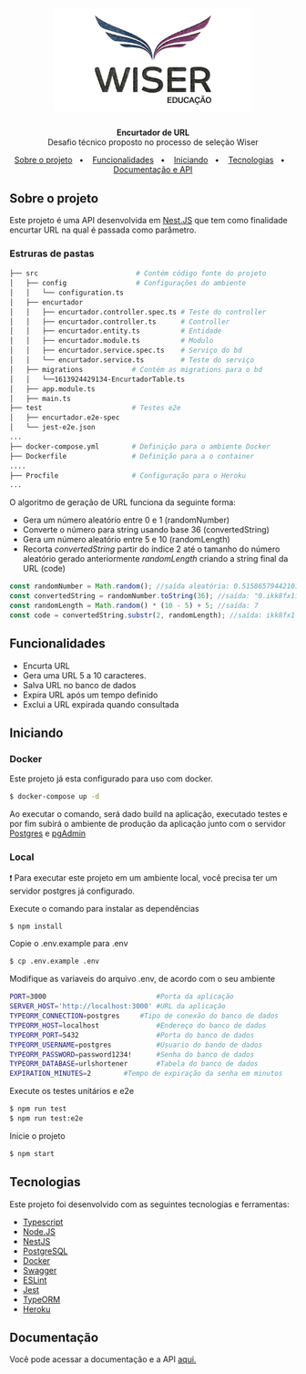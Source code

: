 <h1 align="center">
    <img alt="Wiser" src=".github/logo.png" width="350px" />
</h1>

<p align="center">
<b>Encurtador de URL</b><br/>
Desafio técnico proposto no processo de seleção Wiser
</p>

<p align="center">
  <a href="#sobre-o-projeto">Sobre o projeto</a>&nbsp;&nbsp;&nbsp;&#149;&nbsp;&nbsp;&nbsp;
  <a href="#funcionalidades">Funcionalidades</a>&nbsp;&nbsp;&nbsp;&#149;&nbsp;&nbsp;&nbsp;
  <a href="#iniciando">Iniciando</a>&nbsp;&nbsp;&nbsp;&#149;&nbsp;&nbsp;&nbsp;
  <a href="#tecnologias">Tecnologias</a>&nbsp;&nbsp;&nbsp;&#149;&nbsp;&nbsp;&nbsp;
  <a href="#documentação">Documentação e API</a>
</p>

## Sobre o projeto

Este projeto é uma API desenvolvida em [Nest.JS](https://nestjs.com) que tem como finalidade encurtar URL na qual é passada como parâmetro.

### Estruras de pastas

```bash
├── src                        # Contém código fonte do projeto
│   ├── config                 # Configurações do ambiente
│   │   └── configuration.ts
│   ├── encurtador
│   │   ├── encurtador.controller.spec.ts # Teste do controller
│   │   ├── encurtador.controller.ts      # Controller
│   │   ├── encurtador.entity.ts          # Entidade
│   │   ├── encurtador.module.ts          # Modulo
│   │   ├── encurtador.service.spec.ts    # Serviço do bd
│   │   └── encurtador.service.ts         # Teste do serviço
│   ├── migrations            # Contém as migrations para o bd
│   │   └──1613924429134-EncurtadorTable.ts
│   ├── app.module.ts
│   ├── main.ts
├── test                      # Testes e2e
│   ├── encurtador.e2e-spec
│   └── jest-e2e.json
...
├── docker-compose.yml        # Definição para o ambiente Docker
├── Dockerfile                # Definição para a o container
....
├── Procfile                  # Configuração para o Heroku
...
```

O algoritmo de geração de URL funciona da seguinte forma:

- Gera um número aleatório entre 0 e 1 (randomNumber)
- Converte o número para string usando base 36 (convertedString)
- Gera um número aleatório entre 5 e 10 (randomLength)
- Recorta _convertedString_ partir do índice 2 até o tamanho do número aleatório gerado anteriormente _randomLength_ criando a string final da URL (code)

```typescript
const randomNumber = Math.random(); //saída aleatória: 0.5158657944210119
const convertedString = randomNumber.toString(36); //saída: "0.ikk8fx1irz"
const randomLength = Math.random() * (10 - 5) + 5; //saída: 7
const code = convertedString.substr(2, randomLength); //saída: ikk8fx1
```

## Funcionalidades

- Encurta URL
- Gera uma URL 5 a 10 caracteres.
- Salva URL no banco de dados
- Expira URL após um tempo definido
- Exclui a URL expirada quando consultada

## Iniciando

### Docker

Este projeto já esta configurado para uso com docker.

```bash
$ docker-compose up -d
```

Ao executar o comando, será dado build na aplicação, executado testes e por fim subirá o ambiente de produção da aplicação junto com o servidor [Postgres](https://www.postgresql.org/) e [pgAdmin](https://www.pgadmin.org/)

### Local

:exclamation: Para executar este projeto em um ambiente local, você precisa ter um servidor postgres já configurado.

Execute o comando para instalar as dependências

```bash
$ npm install
```

Copie o .env.example para .env

```bash
$ cp .env.example .env
```

Modifique as variaveis do arquivo .env, de acordo com o seu ambiente

```bash
PORT=3000                           #Porta da aplicação
SERVER_HOST='http://localhost:3000' #URL da aplicação
TYPEORM_CONNECTION=postgres     #Tipo de conexão do banco de dados
TYPEORM_HOST=localhost              #Endereço do banco de dados
TYPEORM_PORT=5432                   #Porta do banco de dados
TYPEORM_USERNAME=postgres           #Usuario do bando de dados
TYPEORM_PASSWORD=password1234!      #Senha do banco de dados
TYPEORM_DATABASE=urlshortener       #Tabela do banco de dados
EXPIRATION_MINUTES=2        #Tempo de expiração da senha em minutos
```

Execute os testes unitários e e2e

```bash
$ npm run test
$ npm run test:e2e
```

Inicie o projeto

```bash
$ npm start
```

## Tecnologias

Este projeto foi desenvolvido com as seguintes tecnologias e ferramentas:

- [Typescript](https://www.typescriptlang.org/)
- [Node.JS](https://nodejs.org/en/)
- [NestJS](https://nestjs.com/)
- [PostgreSQL](https://www.postgresql.org/)
- [Docker](https://www.docker.com/)
- [Swagger](https://swagger.io/)
- [ESLint](https://eslint.org/)
- [Jest](https://jestjs.io/)
- [TypeORM](https://typeorm.io/)
- [Heroku](https://heroku.com/)

## Documentação

Você pode acessar a documentação e a API <a href="https://url-shortener-wiser.herokuapp.com/api" target="_blank">aqui.</a>

